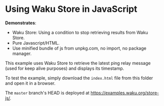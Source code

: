 # Using Waku Store in JavaScript

**Demonstrates**:

- Waku Store: Using a condition to stop retrieving results from Waku Store.
- Pure Javascript/HTML.
- Use minified bundle of js from unpkg.com, no import, no package manager.

This example uses Waku Store to retrieve the latest ping relay message (used for keep alive purposes) and displays its timestamp.

To test the example, simply download the `index.html` file from this folder and open it in a browser.

The `master` branch's HEAD is deployed at https://examples.waku.org/store-js/.
